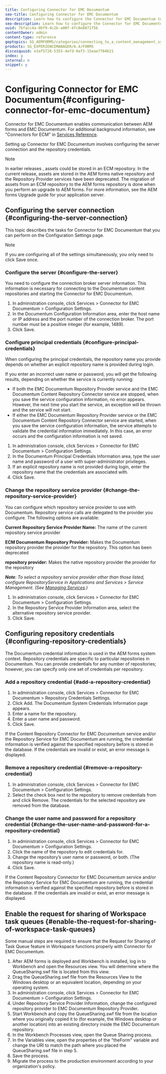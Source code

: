 ```yaml
---
title: Configuring Connector for EMC Documentum
seo-title: Configuring Connector for EMC Documentum
description: Learn how to configure the Connector for EMC Documentum to enable communication between AEM forms and EMC Documentum.
seo-description: Learn how to configure the Connector for EMC Documentum to enable communication between AEM forms and EMC Documentum.
uuid: 7bfacc4a-8bf9-4c2b-a00f-4fc8e8871f5b
contentOwner: admin
content-type: reference
geptopics: SG_AEMFORMS/categories/connecting_to_a_content_management_system
products: SG_EXPERIENCEMANAGER/6.4/FORMS
discoiquuid: e3af5728-5355-4efd-9af3-15eae7704621
index: y
internal: n
snippet: y
---
```


# Configuring Connector for EMC Documentum{#configuring-connector-for-emc-documentum}

Connector for EMC Documentum enables communication between AEM forms and EMC Documentum. For additional background information, see "Connectors for ECM" in [Services Reference](http://www.adobe.com/go/learn_aemforms_services_63).

Setting up Connector for EMC Documentum involves configuring the server connection and the repository credentials.

>[!NOTE]
>
>In earlier releases , assets could be stored in an ECM repository. In the current release, assets are stored in the AEM forms native repository and the Repository Provider services have been deprecated. The migration of assets from an ECM repository to the AEM forms repository is done when you perform an upgrade to AEM forms. For more information, see the AEM forms Upgrade guide for your application server.

## Configuring the server connection {#configuring-the-server-connection}

This topic describes the tasks for Connector for EMC Documentum that you can perform on the Configuration Settings page.

>[!NOTE]
>
>If you are configuring all of the settings simultaneously, you only need to click Save once.

### Configure the server {#configure-the-server}

You need to configure the connection broker server information. This information is necessary for connecting to the Documentum content repositories and starting the Connector for EMC Documentum.

1. In administration console, click Services &gt; Connector for EMC Documentum &gt; Configuration Settings.
1. In the Documentum Configuration Information area, enter the host name or IP address and the port number of the connection broker. The port number must be a positive integer (for example, 1489).
1. Click Save.

### Configure principal credentials {#configure-principal-credentials}

When configuring the principal credentials, the repository name you provide depends on whether an explicit repository name is provided during login.

If you enter an incorrect user name or password, you will get the following results, depending on whether the service is currently running:

* If both the EMC Documentum Repository Provider service and the EMC Documentum Content Repository Connector service are stopped, when you save the service configuration information, no error appears. However, the next time you start the service, an exception will be thrown and the service will not start.
* If either the EMC Documentum Repository Provider service or the EMC Documentum Content Repository Connector service are started, when you save the service configuration information, the service attempts to validate the credential information immediately. In this case, an error occurs and the configuration information is not saved.

1. In administration console, click Services &gt; Connector for EMC Documentum &gt; Configuration Settings.
1. In the Documentum Principal Credentials Information area, type the user name and password of a user with super-administrator privileges.
1. If an explicit repository name is not provided during login, enter the repository name that the credentials are associated with.
1. Click Save.

### Change the repository service provider {#change-the-repository-service-provider}

You can configure which repository service provider to use with Documentum. Repository service calls are delegated to the provider you configure. The following options are available:

**Current Repository Service Provider Name:** The name of the current repository service provider

**ECM Documentum Repository Provider:** Makes the Documentum repository provider the provider for the repository. This option has been deprecated

**repository provider:** Makes the native repository provider the provider for the repository

***Note**: To select a repository service provider other than those listed, configure RepositoryService in Applications and Services > Service Management. (See [Managing Services](/forms/using/admin-help/topics/managing-services).)*

1. In administration console, click Services > Connector for EMC Documentum > Configuration Settings.
1. In the Repository Service Provider Information area, select the alternative repository service provider.
1. Click Save.

## Configuring repository credentials {#configuring-repository-credentials}

The Documentum credential information is used in the AEM forms system context. Repository credentials are specific to particular repositories in Documentum. You can provide credentials for any number of repositories; however, you can specify only one set of credentials per repository.

### Add a repository credential {#add-a-repository-credential}

1. In administration console, click Services &gt; Connector for EMC Documentum &gt; Repository Credentials Settings.
1. Click Add. The Documentum System Credentials Information page appears.
1. Enter a name for the repository.
1. Enter a user name and password.
1. Click Save.

If the Content Repository Connector for EMC Documentum service and/or the Repository Service for EMC Documentum are running, the credential information is verified against the specified repository before is stored in the database. If the credentials are invalid or exist, an error message is displayed.

### Remove a repository credential {#remove-a-repository-credential}

1. In administration console, click Services &gt; Connector for EMC Documentum &gt; Configuration Settings.
1. Select the check box next to the repository to remove credentials from and click Remove. The credentials for the selected repository are removed from the database.

### Change the user name and password for a repository credential {#change-the-user-name-and-password-for-a-repository-credential}

1. In administration console, click Services &gt; Connector for EMC Documentum &gt; Configuration Settings.
1. Click the name of the repository to edit credentials for.
1. Change the repository’s user name or password, or both. (The repository name is read-only.)
1. Click Save.

If the Content Repository Connector for EMC Documentum service and/or the Repository Service for EMC Documentum are running, the credential information is verified against the specified repository before is stored in the database. If the credentials are invalid or exist, an error message is displayed.

## Enable the request for sharing of Workspace task queues {#enable-the-request-for-sharing-of-workspace-task-queues}

Some manual steps are required to ensure that the Request for Sharing of Task Queue feature in Workspace functions properly with Connector for EMC Documentum.

1. After AEM forms is deployed and Workbench is installed, log in to Workbench and open the Resources view. You will determine where the QueueSharing.swf file is located from this view.
1. Drag the QueueSharing.swf file from the Resources View to the Windows desktop or an equivalent location, depending on your operating system.
1. In administration console, click Services &gt; Connector for EMC Documentum &gt; Configuration Settings.
1. Under Repository Service Provider Information, change the configured repository provider to EMC Documentum Repository Provider.
1. Start Workbench and copy the QueueSharing.swf file from the location where you originally copied it to (for example, the Windows desktop or another location) into an existing directory inside the EMC Documentum repository.
1. In the Workbench Processes view, open the Queue Sharing process. 
1. In the Variables view, open the properties of the "theForm" variable and change the URI to match the path where you placed the QueueSharing.swf file in step 5.
1. Save the process.
1. Migrate the process to the production environment according to your organization's policy.

